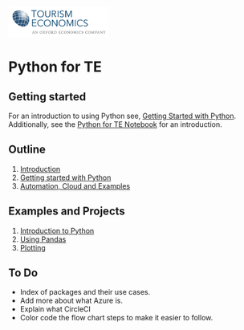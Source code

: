 <img src="/graphics/te-logo-clr.jpg" width="200">

# Python for TE

## Getting started

For an introduction to using Python see, [Getting Started with Python](https://docs.python.org/3/tutorial/index.html). Additionally, see the [Python for TE Notebook](/Python%20for%20TE.ipynb) for an introduction.

## Outline

1. [Introduction](/1.%20Introduction.pdf)
2. [Getting started with Python](/2.%20Getting%20started%20with%20Python.pdf)
3. [Automation, Cloud and Examples](/3.%20Automation%2C%20Cloud%20and%20Examples.pdf)

## Examples and Projects

1. [Introduction to Python](/Python%20for%20TE%.ipynb)
2. [Using Pandas](/examples/pandas.ipynb)
3. [Plotting](/examples/plotting.ipynb)

## To Do
- Index of packages and their use cases. 
- Add more about what Azure is.
- Explain what CircleCI
- Color code the flow chart steps to make it easier to follow.

